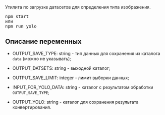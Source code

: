 Утилита по загрузке датасетов для определения типа изображения.

<pre>
npm start
или
npm run yolo
</pre>

## Описание переменных

* OUTPUT_SAVE_TYPE: string - тип данных для сохранения из каталога `data` (можно не указывать);
* OUTPUT_DATSETS: string - выходной каталог;
* OUTPUT_SAVE_LIMIT: integer - лимит выборки данных;

* INPUT_FOR_YOLO_DATA: string - каталог с результатом обработки `OUTPUT_SAVE_TYPE`;
* OUTPUT_YOLO: string - каталог для сохранения результата конвертирования.